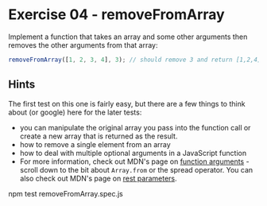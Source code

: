 # Exercise 04 - removeFromArray

Implement a function that takes an array and some other arguments then removes the other arguments from that array:

```javascript
removeFromArray([1, 2, 3, 4], 3); // should remove 3 and return [1,2,4]
```

## Hints

The first test on this one is fairly easy, but there are a few things to think about (or google) here for the later tests:

- you can manipulate the original array you pass into the function call or create a new array that is returned as the result.
- how to remove a single element from an array
- how to deal with multiple optional arguments in a JavaScript function
- For more information, check out MDN's page on [function arguments](https://developer.mozilla.org/en-US/docs/Web/JavaScript/Reference/Functions/arguments) - scroll down to the bit about `Array.from` or the spread operator. You can also check out MDN's page on [rest parameters](https://developer.mozilla.org/en-US/docs/Web/JavaScript/Reference/Functions/rest_parameters).


npm test removeFromArray.spec.js   